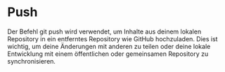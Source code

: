 # Push

Der Befehl git push wird verwendet, um Inhalte aus deinem lokalen Repository in ein entferntes Repository wie GitHub hochzuladen. Dies ist wichtig, um deine Änderungen mit anderen zu teilen oder deine lokale Entwicklung mit einem öffentlichen oder gemeinsamen Repository zu synchronisieren.